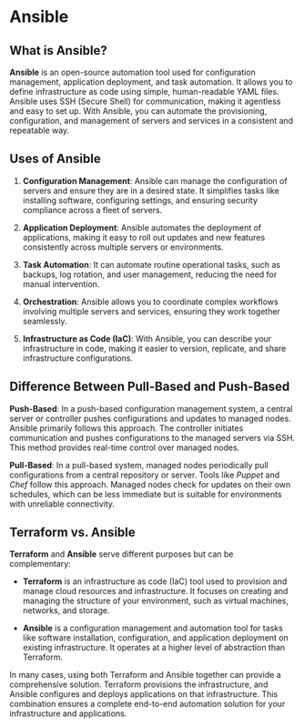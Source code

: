 # Ansible



## What is Ansible?

**Ansible** is an open-source automation tool used for configuration management, application deployment, and task automation. It allows you to define infrastructure as code using simple, human-readable YAML files. Ansible uses SSH (Secure Shell) for communication, making it agentless and easy to set up. With Ansible, you can automate the provisioning, configuration, and management of servers and services in a consistent and repeatable way.

## Uses of Ansible

1. **Configuration Management**: Ansible can manage the configuration of servers and ensure they are in a desired state. It simplifies tasks like installing software, configuring settings, and ensuring security compliance across a fleet of servers.

2. **Application Deployment**: Ansible automates the deployment of applications, making it easy to roll out updates and new features consistently across multiple servers or environments.

3. **Task Automation**: It can automate routine operational tasks, such as backups, log rotation, and user management, reducing the need for manual intervention.

4. **Orchestration**: Ansible allows you to coordinate complex workflows involving multiple servers and services, ensuring they work together seamlessly.

5. **Infrastructure as Code (IaC)**: With Ansible, you can describe your infrastructure in code, making it easier to version, replicate, and share infrastructure configurations.


## Difference Between Pull-Based and Push-Based

**Push-Based**: In a push-based configuration management system, a central server or controller pushes configurations and updates to managed nodes. Ansible primarily follows this approach. The controller initiates communication and pushes configurations to the managed servers via SSH. This method provides real-time control over managed nodes.

**Pull-Based**: In a pull-based system, managed nodes periodically pull configurations from a central repository or server. Tools like *Puppet* and *Chef* follow this approach. Managed nodes check for updates on their own schedules, which can be less immediate but is suitable for environments with unreliable connectivity.

## Terraform vs. Ansible

**Terraform** and **Ansible** serve different purposes but can be complementary:

- **Terraform** is an infrastructure as code (IaC) tool used to provision and manage cloud resources and infrastructure. It focuses on creating and managing the structure of your environment, such as virtual machines, networks, and storage.

- **Ansible** is a configuration management and automation tool for tasks like software installation, configuration, and application deployment on existing infrastructure. It operates at a higher level of abstraction than Terraform.

In many cases, using both Terraform and Ansible together can provide a comprehensive solution. Terraform provisions the infrastructure, and Ansible configures and deploys applications on that infrastructure. This combination ensures a complete end-to-end automation solution for your infrastructure and applications.
